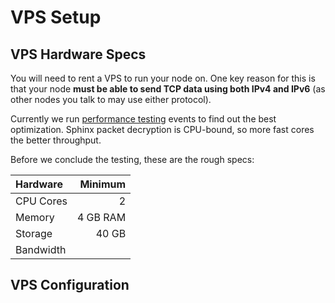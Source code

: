 # VPS Setup

## VPS Hardware Specs

You will need to rent a VPS to run your node on. One key reason for this is that your node **must be able to send TCP data using both IPv4 and IPv6** (as other nodes you talk to may use either protocol).

Currently we run [performance testing](../testing/performance.md) events to find out the best optimization. Sphinx packet decryption is CPU-bound, so more fast cores the better throughput.

Before we conclude the testing, these are the rough specs:

| **Hardware** | **Minimum** |
| :---         | ---:        |
| CPU Cores    | 2           |
| Memory       | 4 GB RAM    |
| Storage      | 40 GB       |
| Bandwidth    |             |

## VPS Configuration

<!--
Add here:
- IPv4 and IPv6 setup
- Firewall and port configuration
- Links to Gateway specific configuration of VPS, WSS, proxy
-->
